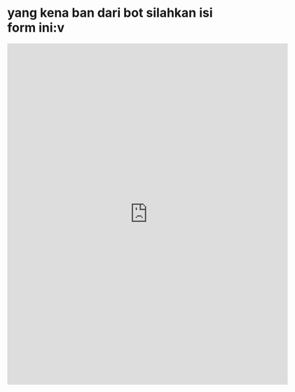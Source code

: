 # yang kena ban dari bot silahkan isi form ini:v

<iframe src="https://docs.google.com/forms/d/e/1FAIpQLSfXl0P18VHX0CBW-t9i2y6VhCFyPO7RuodnFKnS0eAT5Jclew/viewform?embedded=true" width="640" height="780" frameborder="0" marginheight="0" marginwidth="0">Loading…</iframe>
